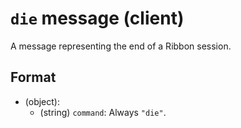 # `die` message (client)

A message representing the end of a Ribbon session.

## Format

* (object):
    * (string) `command`: Always `"die"`.